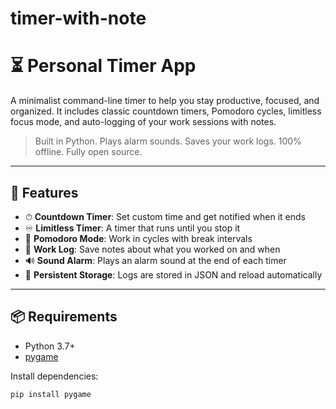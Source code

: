 # timer-with-note
# ⏳ Personal Timer App

A minimalist command-line timer to help you stay productive, focused, and organized. It includes classic countdown timers, Pomodoro cycles, limitless focus mode, and auto-logging of your work sessions with notes.

> Built in Python. Plays alarm sounds. Saves your work logs. 100% offline. Fully open source.

---

## 🧠 Features

- ⏱ **Countdown Timer**: Set custom time and get notified when it ends
- ♾️ **Limitless Timer**: A timer that runs until you stop it
- 🍅 **Pomodoro Mode**: Work in cycles with break intervals
- 📓 **Work Log**: Save notes about what you worked on and when
- 🔊 **Sound Alarm**: Plays an alarm sound at the end of each timer
- 💾 **Persistent Storage**: Logs are stored in JSON and reload automatically

---

## 📦 Requirements

- Python 3.7+
- [pygame](https://www.pygame.org/)

Install dependencies:

```bash
pip install pygame

